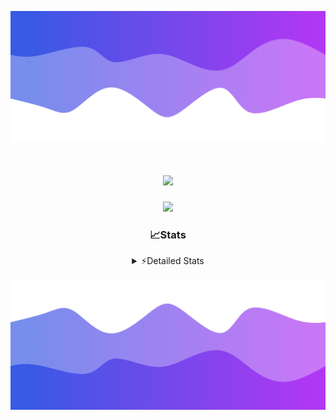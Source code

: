 ![Header](./header.png)
<div align="center">

<h1 align="center">
  <a href="https://git.io/typing-svg">
    <img src="https://readme-typing-svg.herokuapp.com/?lines=Hello,+There!+%F0%9F%91%8B;This+is+chicho.;Owner+on+Ocean;&center=true&size=25">
  </a>
</h1>
  
<p align="center">
  <img src="https://lanyard.cnrad.dev/api/852683595378196480" />
</p>

### 📈Stats
<details>
    <summary> ⚡Detailed Stats</summary>
    <br/>

<!--START_SECTION:waka-->
![Code Time](http://img.shields.io/badge/Code%20Time-1%2C064%20hrs%2012%20mins-blue)

![Profile Views](http://img.shields.io/badge/Profile%20Views-2-blue)

**🐱 My GitHub Data** 

> 📦 188.9 kB Used in GitHub's Storage 
 > 
> 🏆 0 Contributions in the Year 2025
 > 
> 🚫 Not Opted to Hire
 > 
> 📜 15 Public Repositories 
 > 
> 🔑 13 Private Repositories 
 > 
**I'm a Night 🦉** 

```text
🌞 Morning                24 commits          █░░░░░░░░░░░░░░░░░░░░░░░░   04.49 % 
🌆 Daytime                72 commits          ███░░░░░░░░░░░░░░░░░░░░░░   13.48 % 
🌃 Evening                239 commits         ███████████░░░░░░░░░░░░░░   44.76 % 
🌙 Night                  199 commits         █████████░░░░░░░░░░░░░░░░   37.27 % 
```
📅 **I'm Most Productive on Friday** 

```text
Monday                   29 commits          █░░░░░░░░░░░░░░░░░░░░░░░░   05.43 % 
Tuesday                  115 commits         █████░░░░░░░░░░░░░░░░░░░░   21.54 % 
Wednesday                83 commits          ████░░░░░░░░░░░░░░░░░░░░░   15.54 % 
Thursday                 72 commits          ███░░░░░░░░░░░░░░░░░░░░░░   13.48 % 
Friday                   126 commits         ██████░░░░░░░░░░░░░░░░░░░   23.60 % 
Saturday                 61 commits          ███░░░░░░░░░░░░░░░░░░░░░░   11.42 % 
Sunday                   48 commits          ██░░░░░░░░░░░░░░░░░░░░░░░   08.99 % 
```


📊 **This Week I Spent My Time On** 

```text
🕑︎ Time Zone: America/Argentina/Buenos_Aires

💬 Programming Languages: 
TypeScript               10 hrs 4 mins       ███████████████████████░░   91.59 % 
JSON                     22 mins             █░░░░░░░░░░░░░░░░░░░░░░░░   03.35 % 
Python                   15 mins             █░░░░░░░░░░░░░░░░░░░░░░░░   02.40 % 
JavaScript               8 mins              ░░░░░░░░░░░░░░░░░░░░░░░░░   01.26 % 
Other                    6 mins              ░░░░░░░░░░░░░░░░░░░░░░░░░   00.97 % 

🔥 Editors: 
Cursor                   10 hrs 59 mins      █████████████████████████   100.00 % 

🐱‍💻 Projects: 
ocean-backend            10 hrs 59 mins      █████████████████████████   100.00 % 

💻 Operating System: 
Windows                  10 hrs 59 mins      █████████████████████████   100.00 % 
```

**I Mostly Code in JavaScript** 

```text
JavaScript               8 repos             ██████░░░░░░░░░░░░░░░░░░░   24.24 % 
HTML                     7 repos             █████░░░░░░░░░░░░░░░░░░░░   21.21 % 
TypeScript               4 repos             ███░░░░░░░░░░░░░░░░░░░░░░   12.12 % 
Astro                    2 repos             ██░░░░░░░░░░░░░░░░░░░░░░░   06.06 % 
SCSS                     1 repo              █░░░░░░░░░░░░░░░░░░░░░░░░   03.03 % 
```




 Last Updated on 17/02/2025 19:13:30 UTC
<!--END_SECTION:waka-->
</details>

![Footer](./footer.png)
